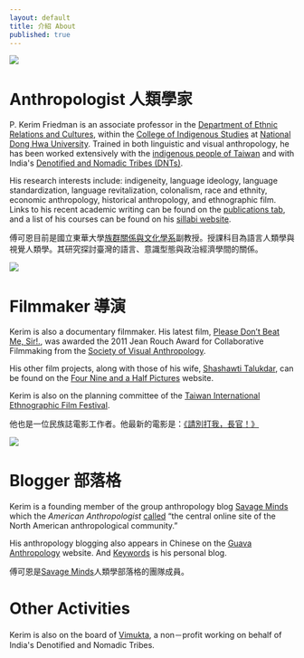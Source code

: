 ```yaml
---
layout: default
title: 介紹 About
published: true
---
```


[![](https://www.evernote.com/shard/s1/sh/3edfea85-5e30-4141-85da-fca6a40b4ec8/aa1ae7710be1c351e5a5b7119d5ac4bf/deep/0/5709041213_8b2d3502bd_o.jpg)](http://www.erc.ndhu.edu.tw/)

# Anthropologist 人類學家

P\. Kerim Friedman is an associate professor in the [Department of Ethnic Relations and Cultures](http://www.erc.ndhu.edu.tw/), within the [College of Indigenous Studies](http://www.cis.ndhu.edu.tw/files/13-1016-50447.php) at [National Dong Hwa University](http://www.ndhu.edu.tw/bin/home.php?Lang=en). Trained in both linguistic and visual anthropology, he has been worked extensively with the [indigenous people of Taiwan](http://en.wikipedia.org/wiki/Taiwanese_aborigines) and with India's [Denotified and Nomadic Tribes (DNTs)](http://en.wikipedia.org/wiki/Denotified_Tribes). 

His research interests include: indigeneity, language ideology, language standardization, language revitalization, colonalism, race and ethnity, economic anthropology, historical anthropology, and ethnographic film. Links to his recent academic writing can be found on the [publications tab](http://kerim.oxus.net/pubs/), and a list of his courses can be found on his [sillabi website](http://kerim.oxus.net/syllabi/). 

傅可恩目前是國立東華大學[族群關係與文化學系](http://www.erc.ndhu.edu.tw/)副教授。授課科目為語言人類學與視覺人類學。其研究探討臺灣的語言、意識型態與政治經濟學間的關係。

[![](https://www.evernote.com/shard/s1/sh/fc33e0c7-7b78-4bfa-b814-e4b02e289c55/7937b399d5537315a40db772f37fd452/deep/0/Pasted-Image-4-5-15,-9-08-PM.png)](http://dontbeatmesir.com)

# Filmmaker 導演

Kerim is also a documentary filmmaker. His latest film, [Please Don’t Beat Me, Sir!.](http://dontbeatmesir.com/), was awarded the 2011 Jean Rouch Award for Collaborative Filmmaking from the [Society of Visual Anthropology](http://societyforvisualanthropology.org). 

His other film projects, along with those of his wife, [Shashawti Talukdar](http://blog.shashwati.com), can be found on the [Four Nine and a Half Pictures](http://fournineandahalf.com) website. 

Kerim is also on the planning committee of the [Taiwan International Ethnographic Film Festival](http://www.tieff.sinica.edu.tw).

他也是一位民族誌電影工作者。他最新的電影是：[《請別打我，長官！》](http://dontbeatmesir.com/)

[![](https://www.evernote.com/shard/s1/sh/c124acea-9408-4576-832a-5a3d8719bb78/dd13fd3e35193e5b0e5ba8dbcedc5439/deep/0/Savage-Minds---Notes-and-Queries-in-Anthropology.png)](http://savageminds.org/)

# Blogger 部落格

Kerim is a founding member of the group anthropology blog [Savage Minds](http://savageminds.org/) which the *American Anthropologist* [called](http://onlinelibrary.wiley.com/doi/10.1111/j.1548-1433.2009.01203.x/abstract) “the central online site of the North American anthropological community.” 

His anthropology blogging also appears in Chinese on the [Guava Anthropology](http://guavanthropology.tw/author/傅可恩（Kerim%20Friedman）) website. And [Keywords](http://keywords.oxus.net) is his personal blog.

傅可恩是[Savage Minds](http://savageminds.org/)人類學部落格的團隊成員。

# Other Activities

Kerim is also on the board of [Vimukta](http://vimukta.org), a non－profit working on behalf of India's Denotified and Nomadic Tribes.